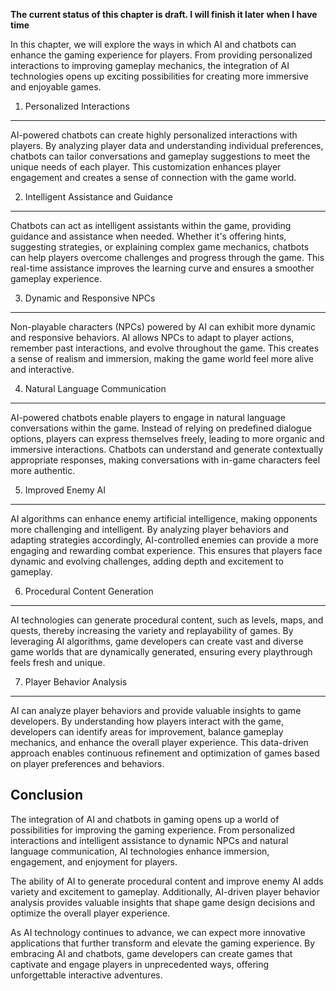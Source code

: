 **The current status of this chapter is draft. I will finish it later when I have time**

In this chapter, we will explore the ways in which AI and chatbots can enhance the gaming experience for players. From providing personalized interactions to improving gameplay mechanics, the integration of AI technologies opens up exciting possibilities for creating more immersive and enjoyable games.

1. Personalized Interactions
----------------------------

AI-powered chatbots can create highly personalized interactions with players. By analyzing player data and understanding individual preferences, chatbots can tailor conversations and gameplay suggestions to meet the unique needs of each player. This customization enhances player engagement and creates a sense of connection with the game world.

2. Intelligent Assistance and Guidance
--------------------------------------

Chatbots can act as intelligent assistants within the game, providing guidance and assistance when needed. Whether it's offering hints, suggesting strategies, or explaining complex game mechanics, chatbots can help players overcome challenges and progress through the game. This real-time assistance improves the learning curve and ensures a smoother gameplay experience.

3. Dynamic and Responsive NPCs
------------------------------

Non-playable characters (NPCs) powered by AI can exhibit more dynamic and responsive behaviors. AI allows NPCs to adapt to player actions, remember past interactions, and evolve throughout the game. This creates a sense of realism and immersion, making the game world feel more alive and interactive.

4. Natural Language Communication
---------------------------------

AI-powered chatbots enable players to engage in natural language conversations within the game. Instead of relying on predefined dialogue options, players can express themselves freely, leading to more organic and immersive interactions. Chatbots can understand and generate contextually appropriate responses, making conversations with in-game characters feel more authentic.

5. Improved Enemy AI
--------------------

AI algorithms can enhance enemy artificial intelligence, making opponents more challenging and intelligent. By analyzing player behaviors and adapting strategies accordingly, AI-controlled enemies can provide a more engaging and rewarding combat experience. This ensures that players face dynamic and evolving challenges, adding depth and excitement to gameplay.

6. Procedural Content Generation
--------------------------------

AI technologies can generate procedural content, such as levels, maps, and quests, thereby increasing the variety and replayability of games. By leveraging AI algorithms, game developers can create vast and diverse game worlds that are dynamically generated, ensuring every playthrough feels fresh and unique.

7. Player Behavior Analysis
---------------------------

AI can analyze player behaviors and provide valuable insights to game developers. By understanding how players interact with the game, developers can identify areas for improvement, balance gameplay mechanics, and enhance the overall player experience. This data-driven approach enables continuous refinement and optimization of games based on player preferences and behaviors.

Conclusion
----------

The integration of AI and chatbots in gaming opens up a world of possibilities for improving the gaming experience. From personalized interactions and intelligent assistance to dynamic NPCs and natural language communication, AI technologies enhance immersion, engagement, and enjoyment for players.

The ability of AI to generate procedural content and improve enemy AI adds variety and excitement to gameplay. Additionally, AI-driven player behavior analysis provides valuable insights that shape game design decisions and optimize the overall player experience.

As AI technology continues to advance, we can expect more innovative applications that further transform and elevate the gaming experience. By embracing AI and chatbots, game developers can create games that captivate and engage players in unprecedented ways, offering unforgettable interactive adventures.
